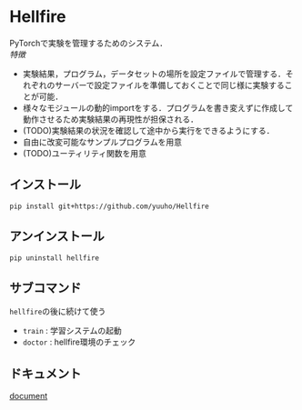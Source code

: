 # Hellfire

PyTorchで実験を管理するためのシステム．  
*特徴*
- 実験結果，プログラム，データセットの場所を設定ファイルで管理する．それぞれのサーバーで設定ファイルを準備しておくことで同じ様に実験することが可能．
- 様々なモジュールの動的importをする．プログラムを書き変えずに作成して動作させるため実験結果の再現性が担保される．
- (TODO)実験結果の状況を確認して途中から実行をできるようにする．
- 自由に改変可能なサンプルプログラムを用意
- (TODO)ユーティリティ関数を用意

## インストール
```
pip install git+https://github.com/yuuho/Hellfire
```

## アンインストール
```
pip uninstall hellfire
```


## サブコマンド
``hellfire``の後に続けて使う
- ``train`` : 学習システムの起動
- ``doctor`` : hellfire環境のチェック


## ドキュメント
[document](.doc/index.md)
